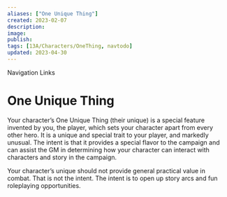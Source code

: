 ```yaml
---
aliases: ["One Unique Thing"]
created: 2023-02-07
description: 
image: 
publish: 
tags: [13A/Characters/OneThing, navtodo]
updated: 2023-04-30
---
```


Navigation Links

# One Unique Thing

Your character’s One Unique Thing (their unique) is a special feature invented by you, the player, which sets your character apart from every other hero. It is a unique and special trait to your player, and markedly unusual. The intent is that it provides a special flavor to the campaign and can assist the GM in determining how your character can interact with characters and story in the campaign.

Your character’s unique should not provide general practical value in combat. That is not the intent. The intent is to open up story arcs and fun roleplaying opportunities.
